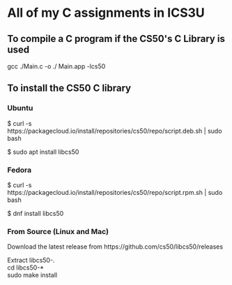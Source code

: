 <h1> All of my C assignments in ICS3U</h1>

<h2>To compile a C program if the CS50's C Library is used</h2>  

  gcc ./Main.c -o ./ Main.app -lcs50  

<h2> To install the CS50 C library </h2>

<h3>Ubuntu</h3>
$ curl -s https://packagecloud.io/install/repositories/cs50/repo/script.deb.sh | sudo bash  

$ sudo apt install libcs50  



    
<h3>Fedora</h3>
$ curl -s https://packagecloud.io/install/repositories/cs50/repo/script.rpm.sh | sudo bash  

$ dnf install libcs50

<h3>From Source (Linux and Mac)</h3>
Download the latest release from https://github.com/cs50/libcs50/releases  


Extract libcs50-*.*  
cd libcs50-*  
sudo make install
